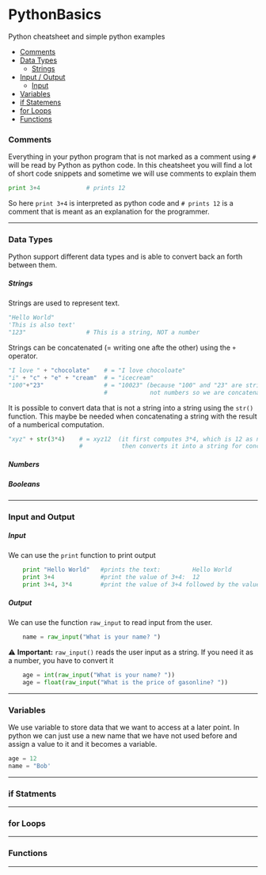 # PythonBasics
Python cheatsheet and simple python examples

* [Comments](#comments)
* [Data Types](#data_type)
    * [Strings](#data_type__strings)
* [Input / Output](#io)
    * [Input](#input)
* [Variables](#variables)
* [if Statemens](#if_statements)
* [for Loops](#for_loops)
* [Functions](#functions)

### Comments <a name="comments"/>

Everything in your python program that is not marked as a comment using `#` will be read by Python as python code.
In this cheatsheet you will find a lot of short code snippets and sometime we will use comments to explain them

```python
print 3+4             # prints 12
```

So here `print 3+4` is interpreted as python code and `# prints 12` is a comment that is meant as an explanation for the programmer.

------------------------------------------------------------

### Data Types <a name="data_types"/>
Python support different data types and is able to convert back an forth between them.

##### Strings <a name="data_types__strings"/>
Strings are used to represent text. 

```python
"Hello World"
'This is also text'
"123"                 # This is a string, NOT a number
```
Strings can be concatenated (= writing one afte the other) using the `+` operator.

```python
"I love " + "chocolate"    # = "I love chocoloate"
"i" + "c" + "e" + "cream"  # = "icecream"  
"100"+"23"                 # = "10023" (because "100" and "23" are strings, 
                           #            not numbers so we are concatenating, not adding)
```
It is possible to convert data that is not a string into a string using the `str()` function. 
This maybe be needed when concatenating a string with the result of a numberical computation.

```python
"xyz" + str(3*4)    # = xyz12  (it first computes 3*4, which is 12 as number, 
                    #           then converts it into a string for concatenation )
```

##### Numbers <a name="data_types__numbers"/>


##### Booleans <a name="data_types__booleans"/>

------------------------------------------------------------

### Input and Output <a name="io"/>

##### Input
We can use the `print` function to print output 

```python
    print "Hello World"   #prints the text:         Hello World
    print 3+4             #print the value of 3+4:  12 
    print 3+4, 3*4        #print the value of 3+4 followed by the value of 3*4:  7 12
```

##### Output
We can use the function `raw_input` to read input from the user.
```python 
    name = raw_input("What is your name? ")
```

:warning: **Important:** `raw_input()` reads the user input as a string. If you need it as a number, you have to convert it
```python 
    age = int(raw_input("What is your name? "))
    age = float(raw_input("What is the price of gasonline? "))
```

------------------------------------------------------------


### Variables <a name="variables"/>

We use variable to store data that we want to access at a later point. 
In python we can just use a new name that we have not used before and assign a value to it and it becomes a variable.

```python
age = 12
name = "Bob'
```

------------------------------------------------------------

### if Statments <a name="if_statments"/>

------------------------------------------------------------

### for Loops <a name="for_loops"/>

------------------------------------------------------------

### Functions <a name="functions"/>

------------------------------------------------------------

